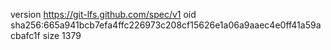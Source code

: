 version https://git-lfs.github.com/spec/v1
oid sha256:665a941bcb7efa4ffc226973c208cf15626e1a06a9aaec4e0ff41a59acbafc1f
size 1379

